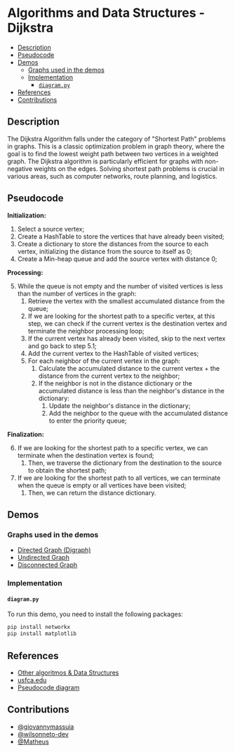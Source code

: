 # Algorithms and Data Structures - Dijkstra

- [Description](#description)
- [Pseudocode](#pseudocode)
- [Demos](#demos)
  - [Graphs used in the demos](#graphs-used-in-the-demos)
  - [Implementation](#implementation)
    - [`diagram.py`](#diagrampy)
- [References](#references)
- [Contributions](#contributions)



## Description

The Dijkstra Algorithm falls under the category of "Shortest Path" problems in graphs. This is a classic optimization problem in graph theory, where the goal is to find the lowest weight path between two vertices in a weighted graph. The Dijkstra algorithm is particularly efficient for graphs with non-negative weights on the edges. Solving shortest path problems is crucial in various areas, such as computer networks, route planning, and logistics.



## Pseudocode

**Initialization:**

1. Select a source vertex;
2. Create a HashTable to store the vertices that have already been visited;
3. Create a dictionary to store the distances from the source to each vertex, initializing the distance from the source to itself as 0;
4. Create a Min-heap queue and add the source vertex with distance 0;

**Processing:**

5. While the queue is not empty and the number of visited vertices is less than the number of vertices in the graph:
   1. Retrieve the vertex with the smallest accumulated distance from the queue;
   2. If we are looking for the shortest path to a specific vertex, at this step, we can check if the current vertex is the destination vertex and terminate the neighbor processing loop;
   3. If the current vertex has already been visited, skip to the next vertex and go back to step 5.1;
   4. Add the current vertex to the HashTable of visited vertices;
   5. For each neighbor of the current vertex in the graph:
      1. Calculate the accumulated distance to the current vertex + the distance from the current vertex to the neighbor;
      2. If the neighbor is not in the distance dictionary or the accumulated distance is less than the neighbor's distance in the dictionary:
         1. Update the neighbor's distance in the dictionary;
         2. Add the neighbor to the queue with the accumulated distance to enter the priority queue;

**Finalization:**

6. If we are looking for the shortest path to a specific vertex, we can terminate when the destination vertex is found;
   1. Then, we traverse the dictionary from the destination to the source to obtain the shortest path;
7. If we are looking for the shortest path to all vertices, we can terminate when the queue is empty or all vertices have been visited;
   1. Then, we can return the distance dictionary.



## Demos

### Graphs used in the demos

* [Directed Graph (Digraph)](graph1.md)
* [Undirected Graph](graph2.md)
* [Disconnected Graph](graph3.md)

### Implementation

#### `diagram.py`
To run this demo, you need to install the following packages:

```bash
pip install networkx
pip install matplotlib
```



## References

* [Other algoritmos & Data Structures](https://github.com/NelsonBN/algorithms-data-structures)
* [usfca.edu](https://www.cs.usfca.edu/~galles/visualization/Dijkstra.html)
* [Pseudocode diagram](https://whimsical.com/djikstra-ULBhe3Sp9aVMKBzBiNNQLN)



## Contributions

* [@giovannymassuia](https://github.com/giovannymassuia)
* [@wilsonneto-dev](https://github.com/wilsonneto-dev)
* [@Matheus](https://www.linkedin.com/in/matheus-silva-santos-90383234/)
